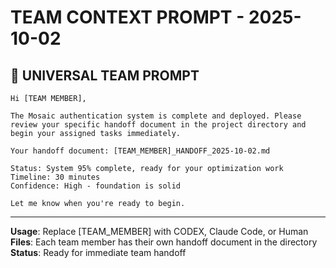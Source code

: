 # TEAM CONTEXT PROMPT - 2025-10-02

## 🎯 **UNIVERSAL TEAM PROMPT**

```
Hi [TEAM MEMBER],

The Mosaic authentication system is complete and deployed. Please review your specific handoff document in the project directory and begin your assigned tasks immediately.

Your handoff document: [TEAM_MEMBER]_HANDOFF_2025-10-02.md

Status: System 95% complete, ready for your optimization work
Timeline: 30 minutes
Confidence: High - foundation is solid

Let me know when you're ready to begin.
```

---
**Usage**: Replace [TEAM_MEMBER] with CODEX, Claude Code, or Human
**Files**: Each team member has their own handoff document in the directory
**Status**: Ready for immediate team handoff




